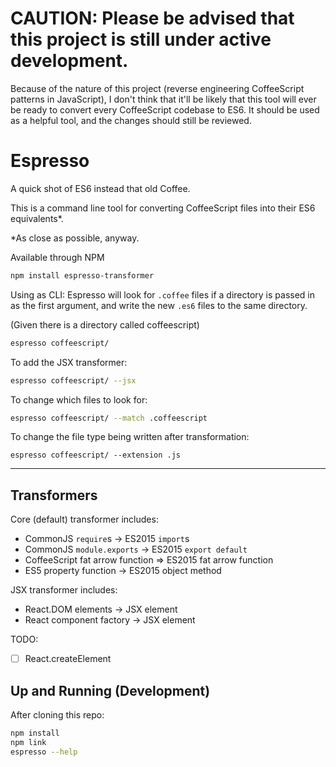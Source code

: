 # CAUTION: Please be advised that this project is still under active development.
Because of the nature of this project (reverse engineering CoffeeScript patterns in JavaScript), I don't
think that it'll be likely that this tool will ever be ready to convert every CoffeeScript codebase to
ES6. It should be used as a helpful tool, and the changes should still be reviewed.

# Espresso
A quick shot of ES6 instead that old Coffee.

This is a command line tool for converting CoffeeScript files into their ES6 equivalents*.

*As close as possible, anyway.

Available through NPM

```bash
npm install espresso-transformer
```

Using as CLI:
Espresso will look for `.coffee` files if a directory is passed in as the first argument, and write the new `.es6` files to the same directory.

(Given there is a directory called coffeescript)
```bash
espresso coffeescript/
```

To add the JSX transformer:

```bash
espresso coffeescript/ --jsx
```

To change which files to look for:

```bash
espresso coffeescript/ --match .coffeescript
```

To change the file type being written after transformation:

```
espresso coffeescript/ --extension .js
```

---

## Transformers

Core (default) transformer includes:
- CommonJS `require`s -> ES2015 `import`s
- CommonJS `module.exports` -> ES2015 `export default`
- CoffeeScript fat arrow function => ES2015 fat arrow function
- ES5 property function -> ES2015 object method

JSX transformer includes:
- React.DOM elements -> JSX element
- React component factory -> JSX element

TODO:
- [ ] React.createElement


## Up and Running (Development)
After cloning this repo:

```bash
npm install
npm link
espresso --help
```
